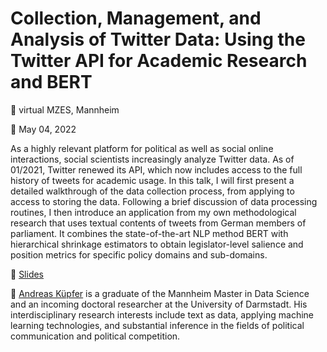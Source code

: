 # Collection, Management, and Analysis of Twitter Data: Using the Twitter API for Academic Research and BERT

📍 virtual MZES, Mannheim

📆 May 04, 2022

As a highly relevant platform for political as well as social online interactions, social scientists increasingly analyze Twitter data. As of 01/2021, Twitter renewed its API, which now includes access to the full history of tweets for academic usage. In this talk, I will first present a detailed walkthrough of the data collection process, from applying to access to storing the data. Following a brief discussion of data processing routines,  I then introduce an application from my own methodological research that uses textual contents of tweets from German members of parliament. It combines the state-of-the-art NLP method BERT with hierarchical shrinkage estimators to obtain legislator-level salience and position metrics for specific policy domains and sub-domains.

📝 [Slides](https://github.com/SocialScienceDataLab/twitter-api-bert-method/blob/main/slides-twitter-api-bert-method.pdf)

👤 [Andreas Küpfer](https://twitter.com/ankuepfer) is a graduate of the Mannheim Master in Data Science and an incoming doctoral researcher at the University of Darmstadt. His interdisciplinary research interests include text as data, applying machine learning technologies, and substantial inference in the fields of political communication and political competition.
